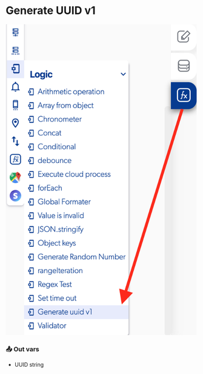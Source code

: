 # Generate UUID v1

![](../../../.gitbook/assets/captura-de-pantalla-2020-02-10-a-la-s-13.05.58.png)



### 📤 Out vars <a id="entry-vars"></a>

* UUID string

